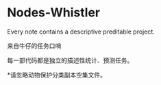 # Nodes-Whistler
Every note contains a descriptive preditable project.

来自牛仔的任务口哨

每一部代码都是独立的描述性统计、预测任务。

*请忽略动物保护分类副本空集文件。
